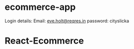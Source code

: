 # ecommerce-app

Login details:
Email: eve.holt@reqres.in
password: cityslicka    
# React-Ecommerce
